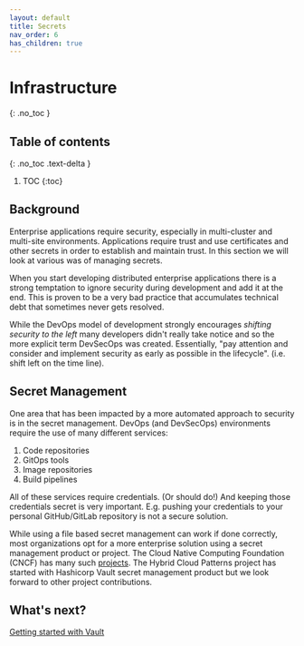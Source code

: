 ```yaml
---
layout: default
title: Secrets
nav_order: 6
has_children: true
---
```


# Infrastructure
{: .no_toc }

## Table of contents
{: .no_toc .text-delta }

1. TOC
{:toc}

## Background
Enterprise applications require security, especially in multi-cluster and multi-site environments. Applications require trust and use certificates and other secrets in order to establish and maintain trust. In this section we will look at various was of managing secrets. 

When you start developing distributed enterprise applications there is a strong temptation to ignore security during development and add it at the end. This is proven to be a very bad practice that accumulates technical debt that sometimes never gets resolved. 

While the DevOps model of development strongly encourages *shifting security to the left* many developers didn't really take notice and so the more explicit term DevSecOps was created. Essentially, "pay attention and consider and implement security as early as possible in the lifecycle". (i.e. shift left on the time line).

## Secret Management

One area that has been impacted by a more automated approach to security is in the secret management. DevOps (and DevSecOps) environments require the use of many different services:
1. Code repositories
1. GitOps tools
1. Image repositories
1. Build pipelines

All of these services require credentials. (Or should do!) And keeping those credentials secret is very important. E.g. pushing your credentials to your personal GitHub/GitLab repository is not a secure solution.

While using a file based secret management can work if done correctly, most organizations opt for a more enterprise solution using a secret management product or project. The Cloud Native Computing Foundation (CNCF) has many such [projects](https://radar.cncf.io/2021-02-secrets-management). The Hybrid Cloud Patterns project has started with Hashicorp Vault secret management product but we look forward to other project contributions.

## What's next?
[Getting started with Vault](secrets/vault.md)
